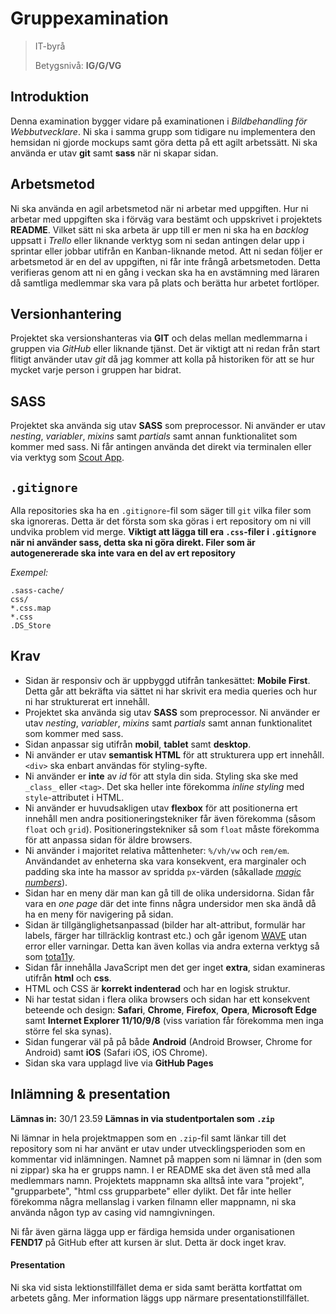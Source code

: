 # Gruppexamination
> IT-byrå
> 
> Betygsnivå: **IG/G/VG**

## Introduktion

Denna examination bygger vidare på examinationen i _Bildbehandling för Webbutvecklare_. Ni ska i samma grupp som tidigare nu implementera den hemsidan ni gjorde mockups samt göra detta på ett agilt arbetssätt. Ni ska använda er utav **git** samt **sass** när ni skapar sidan.

## Arbetsmetod

Ni ska använda en agil arbetsmetod när ni arbetar med uppgiften. Hur ni arbetar med uppgiften ska i förväg vara bestämt och uppskrivet i projektets **README**. Vilket sätt ni ska arbeta är upp till er men ni ska ha en _backlog_ uppsatt i _Trello_ eller liknande verktyg som ni sedan antingen delar upp i sprintar eller jobbar utifrån en Kanban-liknande metod. Att ni sedan följer er arbetsmetod är en del av uppgiften, ni får inte frångå arbetsmetoden. Detta verifieras genom att ni en gång i veckan ska ha en avstämning med läraren då samtliga medlemmar ska vara på plats och berätta hur arbetet fortlöper.

## Versionhantering

Projektet ska versionshanteras via **GIT** och delas mellan medlemmarna i gruppen via _GitHub_ eller liknande tjänst. Det är viktigt att ni redan från start flitigt använder utav _git_ då jag kommer att kolla på historiken för att se hur mycket varje person i gruppen har bidrat.

## SASS

Projektet ska använda sig utav **SASS** som preprocessor. Ni använder er utav _nesting_, _variabler_, _mixins_ samt _partials_ samt annan funktionalitet som kommer med sass. Ni får antingen använda det direkt via terminalen eller via verktyg som [Scout App](http://scout-app.io/).

## `.gitignore`

Alla repositories ska ha en `.gitignore`-fil som säger till `git` vilka filer som ska ignoreras. Detta är det första som ska göras i ert repository om ni vill undvika problem vid merge. **Viktigt att lägga till era `.css`-filer i `.gitignore` när ni använder sass, detta ska ni göra direkt. Filer som är autogenererade ska inte vara en del av ert repository**

_Exempel:_
```
.sass-cache/
css/
*.css.map
*.css
.DS_Store
```

## Krav

* Sidan är responsiv och är uppbyggd utifrån tankesättet: **Mobile First**. Detta går att bekräfta via sättet ni har skrivit era media queries och hur ni har strukturerat ert innehåll.
* Projektet ska använda sig utav **SASS** som preprocessor. Ni använder er utav _nesting_, _variabler_, _mixins_ samt _partials_ samt annan funktionalitet som kommer med sass.
* Sidan anpassar sig utifrån **mobil**, **tablet** samt **desktop**.
* Ni använder er utav **semantisk HTML** för att strukturera upp ert innehåll. `<div>` ska enbart användas för styling-syfte.
* Ni använder er **inte** av _id_ för att styla din sida. Styling ska ske med `_class_` eller `<tag>`. Det ska heller inte förekomma _inline styling_ med `style`-attributet i HTML.
* Ni använder er huvudsakligen utav **flexbox** för att positionerna ert innehåll men andra positioneringstekniker får även förekomma (såsom `float` och `grid`). Positioneringstekniker så som `float` måste förekomma för att anpassa sidan för äldre browsers.
* Ni använder i majoritet relativa måttenheter: `%/vh/vw` och `rem/em`. Användandet av enheterna ska vara konsekvent, era marginaler och padding ska inte ha massor av spridda `px`-värden (såkallade [_magic numbers_](https://csswizardry.com/2012/11/code-smells-in-css/#magic-numbers)).
* Sidan har en meny där man kan gå till de olika undersidorna. Sidan får vara en _one page_ där det inte finns några undersidor men ska ändå då ha en meny för navigering på sidan.
* Sidan är tillgänglighetsanpassad (bilder har alt-attribut, formulär har labels, färger har tillräcklig kontrast etc.) och går igenom [WAVE](http://wave.webaim.org/) utan error eller varningar. Detta kan även kollas via andra externa verktyg så som [tota11y](http://khan.github.io/tota11y/). 
* Sidan får innehålla JavaScript men det ger inget **extra**, sidan examineras utifrån **html** och **css**.
* HTML och CSS är **korrekt indenterad** och har en logisk struktur.
* Ni har testat sidan i flera olika browsers och sidan har ett konsekvent beteende och design: **Safari**, **Chrome**, **Firefox**, **Opera**, **Microsoft Edge** samt **Internet Explorer 11/10/9/8** (viss variation får förekomma men inga större fel ska synas).
* Sidan fungerar väl på på både **Android** (Android Browser, Chrome for Android) samt **iOS** (Safari iOS, iOS Chrome).
* Sidan ska vara upplagd live via **GitHub Pages**

## Inlämning & presentation

**Lämnas in:** 30/1 23.59
**Lämnas in via studentportalen som `.zip`**

Ni lämnar in hela projektmappen som en `.zip`-fil samt länkar till det repository som ni har använt er utav under utvecklingsperioden som en kommentar vid inlämningen. Namnet på mappen som ni lämnar in (den som ni zippar) ska ha er grupps namn. I er README ska det även stå med alla medlemmars namn. Projektets mappnamn ska alltså inte vara "projekt", "grupparbete", "html css grupparbete" eller dylikt. Det får inte heller förekomma några mellanslag i varken filnamn eller mappnamn, ni ska använda någon typ av casing vid namngivningen.

Ni får även gärna lägga upp er färdiga hemsida under organisationen **FEND17** på GitHub efter att kursen är slut. Detta är dock inget krav.

#### Presentation

Ni ska vid sista lektionstillfället dema er sida samt berätta kortfattat om arbetets gång. Mer information läggs upp närmare presentationstillfället.

